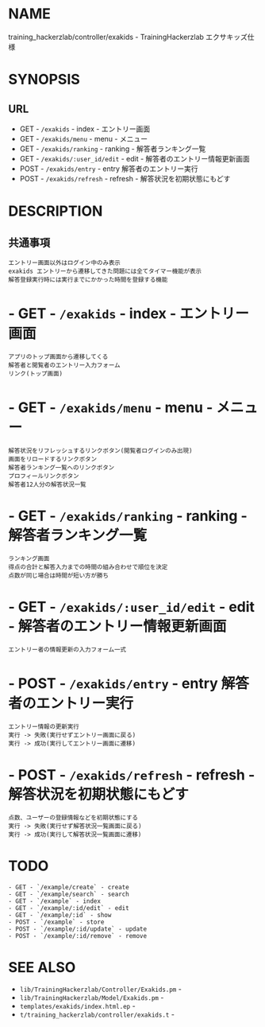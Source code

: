 # NAME

training_hackerzlab/controller/exakids - TrainingHackerzlab エクサキッズ仕様

# SYNOPSIS

## URL

- GET - `/exakids` - index - エントリー画面
- GET - `/exakids/menu` - menu - メニュー
- GET - `/exakids/ranking` - ranking - 解答者ランキング一覧
- GET - `/exakids/:user_id/edit` - edit - 解答者のエントリー情報更新画面
- POST - `/exakids/entry` - entry 解答者のエントリー実行
- POST - `/exakids/refresh` - refresh - 解答状況を初期状態にもどす

# DESCRIPTION

## 共通事項

```
エントリー画面以外はログイン中のみ表示
exakids エントリーから遷移してきた問題には全てタイマー機能が表示
解答登録実行時には実行までにかかった時間を登録する機能
```

# - GET - `/exakids` - index - エントリー画面

```
アプリのトップ画面から遷移してくる
解答者と閲覧者のエントリー入力フォーム
リンク(トップ画面)
```

# - GET - `/exakids/menu` - menu - メニュー

```
解答状況をリフレッシュするリンクボタン(閲覧者ログインのみ出現)
画面をリロードするリンクボタン
解答者ランキング一覧へのリンクボタン
プロフィールリンクボタン
解答者12人分の解答状況一覧
```

# - GET - `/exakids/ranking` - ranking - 解答者ランキング一覧

```
ランキング画面
得点の合計と解答入力までの時間の組み合わせで順位を決定
点数が同じ場合は時間が短い方が勝ち
```

# - GET - `/exakids/:user_id/edit` - edit - 解答者のエントリー情報更新画面

```
エントリー者の情報更新の入力フォーム一式
```

# - POST - `/exakids/entry` - entry 解答者のエントリー実行

```
エントリー情報の更新実行
実行 -> 失敗(実行せずエントリー画面に戻る)
実行 -> 成功(実行してエントリー画面に遷移)
```

# - POST - `/exakids/refresh` - refresh - 解答状況を初期状態にもどす

```
点数、ユーザーの登録情報などを初期状態にする
実行 -> 失敗(実行せず解答状況一覧画面に戻る)
実行 -> 成功(実行して解答状況一覧画面に遷移)
```

# TODO

```
- GET - `/example/create` - create
- GET - `/example/search` - search
- GET - `/example` - index
- GET - `/example/:id/edit` - edit
- GET - `/example/:id` - show
- POST - `/example` - store
- POST - `/example/:id/update` - update
- POST - `/example/:id/remove` - remove
```

# SEE ALSO

- `lib/TrainingHackerzlab/Controller/Exakids.pm` -
- `lib/TrainingHackerzlab/Model/Exakids.pm` -
- `templates/exakids/index.html.ep` -
- `t/training_hackerzlab/controller/exakids.t` -
